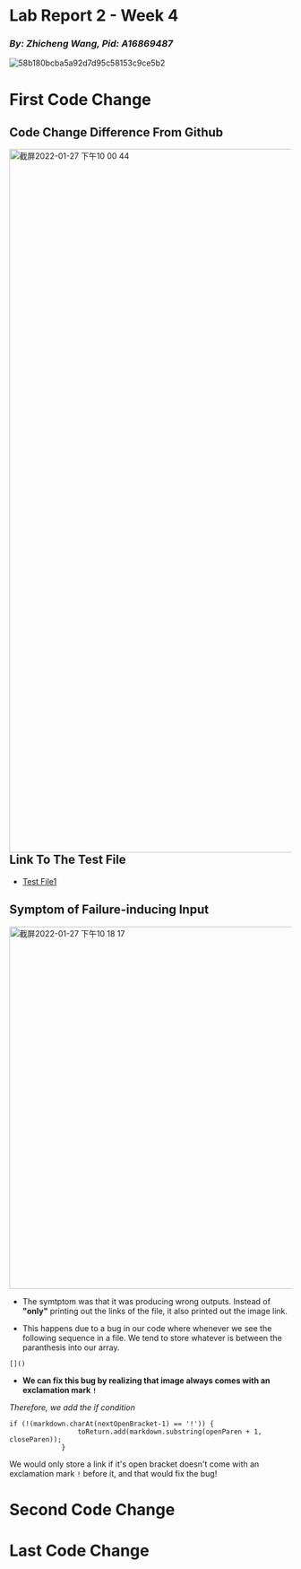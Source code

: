 # **Lab Report 2 - Week 4**
### _By: Zhicheng Wang, Pid: A16869487_

![58b180bcba5a92d7d95c58153c9ce5b2](https://user-images.githubusercontent.com/97211608/151492971-df483ed3-2d93-4421-a578-2a8e64d8eb46.png)

# **First Code Change**

## Code Change Difference From Github
<img align="right" width="1255" alt="截屏2022-01-27 下午10 00 44" src="https://user-images.githubusercontent.com/97211608/151495399-4df07f75-1061-4aad-bfa9-961a9060ecae.png">

## Link To The Test File
- [Test File1](https://github.com/Jackson-Wang-0/cse15l-lab-reports/blob/main/test-file-new.md)

## Symptom of Failure-inducing Input
<img width="646" alt="截屏2022-01-27 下午10 18 17" src="https://user-images.githubusercontent.com/97211608/151497395-2eff180e-6d6a-42ab-ba40-9149c796292d.png">

- The symtptom was that it was producing wrong outputs. Instead of **"only"** printing out the links of the file, it also printed out the image link. 

- This happens due to a bug in our code where whenever we see the following sequence in a file. We tend to store whatever is between the paranthesis into our array.
```
[]()
```

- **We can fix this bug by realizing that image always comes with an exclamation mark `!`** 

_Therefore, we add the if condition_

```
if (!(markdown.charAt(nextOpenBracket-1) == '!')) {
                 toReturn.add(markdown.substring(openParen + 1, closeParen));
             }
```
We would only store a link if it's open bracket doesn't come with an exclamation mark `!` before it, and that would fix the bug!


# **Second Code Change**

# **Last Code Change**

